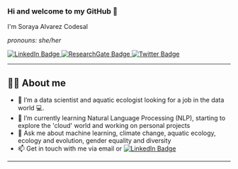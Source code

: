 ### Hi and welcome to my GitHub 👋

I'm Soraya Alvarez Codesal

_pronouns: she/her_

<div id="badges">
  <a href="https://www.linkedin.com/in/sorayaalvarezcodesal/">
    <img src="https://img.shields.io/badge/LinkedIn-blue?style=for-the-badge&logo=linkedin&logoColor=white" alt="LinkedIn Badge"/>
  </a>
  <a href="https://www.researchgate.net/profile/Soraya-Alvarez-Codesal">
  <img src="https://img.shields.io/badge/researchgate-white?style=for-the-badge&logo=researchgate&logoColor=%2300CCBB" alt="ResearchGate Badge"/>
</a>
  <a href="https://twitter.com/SorayaAlvarez85">
    <img src="https://img.shields.io/badge/Twitter-blue?style=for-the-badge&logo=twitter&logoColor=white" alt="Twitter Badge"/>
  </a>
</div>

---

## :woman_technologist: About me
- 🔭 I’m a data scientist and aquatic ecologist looking for a job in the data world 💻.
- 🌱 I’m currently learning Natural Language Processing (NLP), starting to explore the 'cloud' world and working on personal projects
- 💬 Ask me about machine learning, climate change, aquatic ecology, ecology and evolution, gender equality and diversity 
- 📫 Get in touch with me via email or [![LinkedIn Badge](https://img.shields.io/badge/-LinkedIn-blue?style=flat-square&logo=linkedin&logoColor=white)](https://www.linkedin.com/in/sorayaalvarezcodesal/)

---
